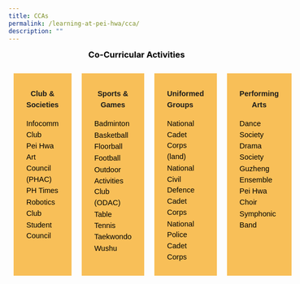 ```yaml
---
title: CCAs
permalink: /learning-at-pei-hwa/cca/
description: ""
---
```

<h3 style="margin-top:10px;font-weight: bold;color:#000000;text-align:center;">Co-Curricular Activities </h3>

<div style="display: flex; margin:0;padding:0;" class="container"> 
	<div style="flex: 1; background-color: #F8BF58;; margin: 10px; padding: 25px; text-align: center; width: 225px; height: auto;padding-bottom:-10px;" class="box"> 
		<p style="font-size:14.5px; line-height:1.5 ;margin-top:5px; font-family:sans-serif;text-align:center;"><strong style="font-size:14.5px; line-height:1.5 ;margin-top:5px; font-family:sans-serif;text-align:center;">Club &amp; Societies</strong></p> 
		<ul style="list-style-type: none;margin:0;text-align:left;padding:0;">
				<li style="font-size:14.5px; line-height:1.5;"><a href="https://www.peihwasec.moe.edu.sg/ccas/clubs-societies/infocomm-club/" style="font-size:14.5px;color:black;line-height:1.5;font-family:sans-serif;text-align:center;text-align:left;text-decoration: none;">Infocomm Club</a></li>
				<li style="font-size:14.5px; line-height:1.5;"><a href="https://www.peihwasec.moe.edu.sg/ccas/clubs-societies/pei-hwa-art-council-phac/" style="font-size:14.5px;color:black;line-height:1.5;font-family:sans-serif;text-align:center;text-align:left;text-decoration: none;">Pei Hwa Art Council (PHAC)</a></li>
			<li style="font-size:14.5px; line-height:1.5;"><a href="https://www.peihwasec.moe.edu.sg/ccas/clubs-societies/ph-times/" style="font-size:14.5px;color:black;line-height:1.5;font-family:sans-serif;text-align:center;text-align:left;text-decoration: none;">PH Times</a></li>
			<li style="font-size:14.5px; line-height:1.5;"><a href="https://www.peihwasec.moe.edu.sg/ccas/clubs-societies/robotics/" style="font-size:14.5px;color:black;line-height:1.5;font-family:sans-serif;text-align:center;text-align:left;text-decoration: none;">Robotics Club</a></li>
			<li style="font-size:14.5px; line-height:1.5;"><a href="https://www.peihwasec.moe.edu.sg/ccas/clubs-societies/student-council/" style="font-size:14.5px;color:black;line-height:1.5;font-family:sans-serif;text-align:center;text-align:left;text-decoration: none;">Student Council</a></li>
		</ul>
	</div> 
	<div style="flex: 1; background-color: #F8BF58;; margin: 10px; padding: 25px; text-align: center; width: 225px; height: auto;padding-bottom:-10px;" class="box"> 
		<p style="font-size:14.5px; line-height:1.5 ;margin-top:5px; font-family:sans-serif;text-align:center;"><strong style="font-size:14.5px; line-height:1.5 ;margin-top:5px; font-family:sans-serif;text-align:center;">Sports &amp; Games</strong></p>
				<ul style="list-style-type: none;margin:0;text-align:left;padding:0;">
				<li style="font-size:14.5px; line-height:1.5;"><a href="https://www.peihwasec.moe.edu.sg/ccas/sports-games/badminton/" style="font-size:14.5px;color:black;line-height:1.5;font-family:sans-serif;text-align:center;text-align:left;text-decoration: none;">Badminton</a></li>
					<li style="font-size:14.5px; line-height:1.5;"><a href="https://www.peihwasec.moe.edu.sg/ccas/sports-games/basketball/" style="font-size:14.5px;color:black;line-height:1.5;font-family:sans-serif;text-align:center;text-align:left;text-decoration: none;">Basketball</a></li>
			<li style="font-size:14.5px; line-height:1.5;"><a href="https://www.peihwasec.moe.edu.sg/ccas/sports-games/floorball/" style="font-size:14.5px;color:black;line-height:1.5;font-family:sans-serif;text-align:center;text-align:left;text-decoration: none;">Floorball</a></li>
			<li style="font-size:14.5px; line-height:1.5;"><a href="https://www.peihwasec.moe.edu.sg/ccas/sports-games/football/" style="font-size:14.5px;color:black;line-height:1.5;font-family:sans-serif;text-align:center;text-align:left;text-decoration: none;">Football</a></li>
			<li style="font-size:14.5px; line-height:1.5;"><a href="https://www.peihwasec.moe.edu.sg/ccas/sports-games/outdoor-activities-club-odac/" style="font-size:14.5px;color:black;line-height:1.5;font-family:sans-serif;text-align:center;text-align:left;text-decoration: none;">Outdoor Activities Club (ODAC)</a></li>
							<li style="font-size:14.5px; line-height:1.5;"><a href="https://www.peihwasec.moe.edu.sg/ccas/sports-games/table-tennis/" style="font-size:14.5px;color:black;line-height:1.5;font-family:sans-serif;text-align:center;text-align:left;text-decoration: none;">Table Tennis</a></li>
			<li style="font-size:14.5px; line-height:1.5;"><a href="https://www.peihwasec.moe.edu.sg/ccas/sports-games/taekwondo/" style="font-size:14.5px;color:black;line-height:1.5;font-family:sans-serif;text-align:center;text-align:left;text-decoration: none;">Taekwondo</a></li>
			<li style="font-size:14.5px; line-height:1.5;"><a href="https://www.peihwasec.moe.edu.sg/ccas/sports-games/wushu/" style="font-size:14.5px;color:black;line-height:1.5;font-family:sans-serif;text-align:center;text-align:left;text-decoration: none;">Wushu</a></li>
		</ul>
	</div> 
	<div style="flex: 1; background-color: #F8BF58;; margin: 10px; padding: 25px; text-align: center; width: 225px; height: auto;padding-bottom:-10px;" class="box"> 
		<p style="font-size:14.5px; line-height:1.5 ;margin-top:5px; font-family:sans-serif;text-align:left;">
			<strong style="font-size:14.5px; line-height:1.5 ;margin-top:5px; font-family:sans-serif;text-align:left;">Uniformed Groups</strong>
			</p>
		<ul style="list-style-type: none;margin:0;text-align:left;padding:0;">
				<li style="font-size:14.5px; line-height:1.5;"><a href="https://www.peihwasec.moe.edu.sg/ccas/uniformed-groups/ncc-land/" style="font-size:14.5px;color:black;line-height:1.5;font-family:sans-serif;text-align:center;text-align:left;text-decoration: none;">National Cadet Corps (land)</a></li>
				<li style="font-size:14.5px; line-height:1.5;"><a href="https://www.peihwasec.moe.edu.sg/ccas/uniformed-groups/ncdcc/" style="font-size:14.5px;color:black;line-height:1.5;font-family:sans-serif;text-align:center;text-align:left;text-decoration: none;">National Civil Defence Cadet Corps</a></li>
				<li style="font-size:14.5px; line-height:1.5;"><a href="https://www.peihwasec.moe.edu.sg/ccas/uniformed-groups/npcc/" style="font-size:14.5px;color:black;line-height:1.5;font-family:sans-serif;text-align:center;text-align:left;text-decoration: none;">National Police Cadet Corps</a></li>
		</ul>
	</div> 
	<div style="flex: 1; background-color: #F8BF58;; margin: 10px; padding: 25px; text-align: center; width: 225px; height: auto;padding-bottom:-10px;" class="box">  
		<p style="font-size:14.5px; line-height:1.5 ;margin-top:5px; font-family:sans-serif;text-align:center;">
			<strong style="font-size:14.5px; line-height:1.5 ;margin-top:5px; font-family:sans-serif;text-align:center;">Performing Arts</strong>
			</p>	
		<ul style="list-style-type: none;margin:0;text-align:left;padding:0;">
				<li style="font-size:14.5px; line-height:1.5;"><a href="https://www.peihwasec.moe.edu.sg/ccas/performing-arts/dance/" style="font-size:14.5px;color:black;line-height:1.5;font-family:sans-serif;text-align:center;text-align:left;text-decoration: none;">Dance Society</a></li>
				<li style="font-size:14.5px; line-height:1.5;"><a href="https://www.peihwasec.moe.edu.sg/ccas/clubs-societies/drama-society/" style="font-size:14.5px;color:black;line-height:1.5;font-family:sans-serif;text-align:center;text-align:left;text-decoration: none;">Drama Society</a></li>
			<li style="font-size:14.5px; line-height:1.5;"><a href="https://www.peihwasec.moe.edu.sg/ccas/performing-arts/guzheng/" style="font-size:14.5px;color:black;line-height:1.5;font-family:sans-serif;text-align:center;text-align:left;text-decoration: none;">Guzheng Ensemble</a></li>
			<li style="font-size:14.5px; line-height:1.5;"><a href="https://www.peihwasec.moe.edu.sg/ccas/performing-arts/choir/" style="font-size:14.5px;color:black;line-height:1.5;font-family:sans-serif;text-align:center;text-align:left;text-decoration: none;">Pei Hwa Choir</a></li>
			<li style="font-size:14.5px; line-height:1.5;"><a href="https://www.peihwasec.moe.edu.sg/ccas/performing-arts/symphonic-band/" style="font-size:14.5px;color:black;line-height:1.5;font-family:sans-serif;text-align:center;text-align:left;text-decoration: none;">Symphonic Band</a></li>
		</ul>
	</div> 
</div>